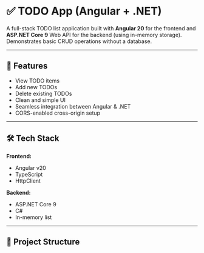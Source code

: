 # ✅ TODO App (Angular + .NET)

A full-stack TODO list application built with **Angular 20** for the frontend and **ASP.NET Core 9** Web API for the backend (using in-memory storage). Demonstrates basic CRUD operations without a database.

---

## 🚀 Features

- View TODO items  
- Add new TODOs  
- Delete existing TODOs  
- Clean and simple UI  
- Seamless integration between Angular & .NET  
- CORS-enabled cross-origin setup  

---

## 🛠 Tech Stack

**Frontend:**  
- Angular v20  
- TypeScript  
- HttpClient  

**Backend:**  
- ASP.NET Core 9  
- C#  
- In-memory list  

---

## 📁 Project Structure

